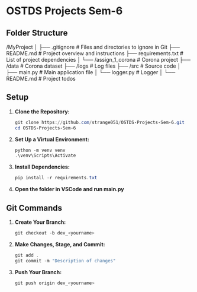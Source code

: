# OSTDS Projects Sem-6

## Folder Structure

/MyProject
│
├── .gitignore               # Files and directories to ignore in Git
├── README.md                # Project overview and instructions
├── requirements.txt         # List of project dependencies
│
└── /assign_1_corona         # Corona project
    ├── /data                # Corona dataset
    ├── /logs                # Log files
    ├── /src                 # Source code
    │   ├── main.py          # Main application file
    │   └── logger.py        # Logger
    │
    └── README.md            # Project todos


## Setup

1. **Clone the Repository:**

   ```powershell
   git clone https://github.com/strange051/OSTDS-Projects-Sem-6.git
   cd OSTDS-Projects-Sem-6
   ```

2. **Set Up a Virtual Environment:**

   ```powershell
   python -m venv venv
   .\venv\Scripts\Activate
   ```

3. **Install Dependencies:**

   ```powershell
   pip install -r requirements.txt
   ```

4. **Open the folder in VSCode and run main.py**

## Git Commands

1. **Create Your Branch:**

   ```powershell
   git checkout -b dev_<yourname>
   ```

2. **Make Changes, Stage, and Commit:**

   ```powershell
   git add .
   git commit -m "Description of changes"
   ```

3. **Push Your Branch:**

   ```powershell
   git push origin dev_<yourname>
   ```
